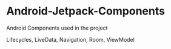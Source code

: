 # Android-Jetpack-Components

Android Components used in the project

Lifecycles, LiveData, Navigation, Room, ViewModel
